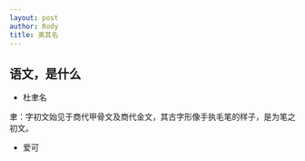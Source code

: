 ```yaml
---
layout: post
author: Rody
title: 美其名
---
```


## 语文，是什么

- 杜聿名

聿：字初文始见于商代甲骨文及商代金文，其古字形像手执毛笔的样子，是为笔之初文。

- 爱可